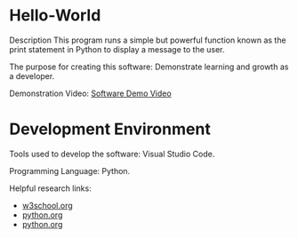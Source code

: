 # Hello-World

Description
This program runs a simple but powerful function known as the print statement in Python to display a message to the user. 

The purpose for creating this software:
Demonstrate learning and growth as a developer. 

Demonstration Video:
[Software Demo Video](https://youtu.be/ZzqzNqgazUM)

# Development Environment

Tools used to develop the software:
Visual Studio Code.

Programming Language:
Python. 


Helpful research links:
* [w3school.org](https://www.w3schools.com/python/default.asp)
* [python.org](https://devguide.python.org/)
* [python.org](https://wiki.python.org/moin/BeginnersGuide)
